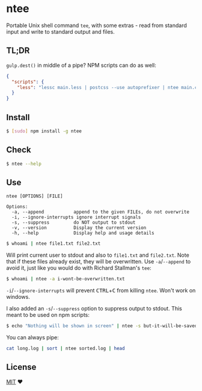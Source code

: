 ntee
====

Portable Unix shell command `tee`, with some extras - read from standard input and write to standard output and files.

## TL;DR

`gulp.dest()` in middle of a pipe? NPM scripts can do as well:

```json
{
  "scripts": {
    "less": "lessc main.less | postcss --use autoprefixer | ntee main.css |  cleancss > main.min.css"
  }
}

```

## Install

```bash
$ [sudo] npm install -g ntee
```

## Check

```bash
$ ntee --help
```

## Use

```
ntee [OPTIONS] [FILE]

Options:
  -a, --append           append to the given FILEs, do not overwrite
  -i, --ignore-interrupts ignore interrupt signals
  -s, --suppress         do NOT output to stdout
  -v, --version          Display the current version
  -h, --help             Display help and usage details
```


```bash
$ whoami | ntee file1.txt file2.txt
```

Will print current user to stdout and also to `file1.txt` and `file2.txt`. Note that if these files already exist, they will be overwritten. Use `-a`/`--append` to avoid it, just like you would do with Richard Stallman's `tee`:

```bash
$ whoami | ntee -a i-wont-be-overwritten.txt
```

`-i`/`--ignore-interrupts` will prevent <kbd>CTRL</kbd>+<kbd>C</kbd> from killing `ntee`. Won't work on windows.

I also added an `-s`/`--suppress` option to suppress output to stdout. This meant to be used on npm scripts:

```bash
$ echo "Nothing will be shown in screen" | ntee -s but-it-will-be-saved-here.txt
```

You can always pipe:

```bash
cat long.log | sort | ntee sorted.log | head
```

## License

[MIT](./README.md) ♥
